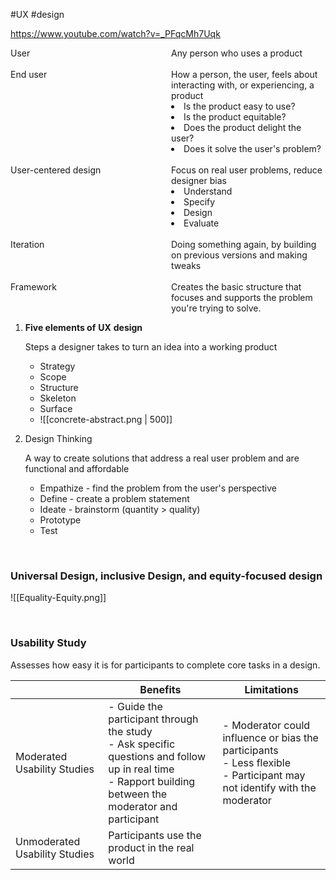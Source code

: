 #UX #design 

https://www.youtube.com/watch?v=_PFqcMh7Uqk


<div style="display: grid; grid-template-columns: repeat(2,  2fr); grid-gap: 10px;">
	<div>
		User
	</div>
	<div>
		Any person who uses a product
	</div>
</div>

<br>

<div style="display: grid; grid-template-columns: repeat(2,  2fr); grid-gap: 10px;">
	<div>
		End user
	</div>
	<div>
		How a person, the user, feels about interacting with, or experiencing, a product<br>
		<li>Is the product easy to use?</li>
		<li>Is the product equitable?</li>
		<li>Does the product delight the user?</li>
		<li>Does it solve the user's problem?</li>
	</div>
</div>

<br>

<div style="display: grid; grid-template-columns: repeat(2,  2fr); grid-gap: 10px;">
	<div>
		User-centered design
	</div>
	<div>
		Focus on real user problems, reduce designer bias<br>
		<li>Understand</li>
		<li>Specify</li>
		<li>Design</li>
		<li>Evaluate</li>
	</div>
</div>

<br>

<div style="display: grid; grid-template-columns: repeat(2,  1fr); grid-gap: 10px;">
	<div>
		Iteration
	</div>
	<div>
		Doing something again, by building on previous versions and making tweaks
	</div>
</div>

<br>

<div style="display: grid; grid-template-columns: repeat(2,  1fr); grid-gap: 10px;">
	<div>
		Framework
	</div>
	<div>
		Creates the basic structure that focuses and supports the problem you're trying to solve.
	</div>
</div>

1. **Five elements of** **UX** **design**
	
	Steps a designer takes to turn an idea into a working product
	
	 -  Strategy
	-  Scope
	-  Structure
	-  Skeleton
	-  Surface
	-  ![[concrete-abstract.png | 500]]

 1. Design Thinking

	A way to create solutions that address a real user problem and are functional and affordable

	-   Empathize - find the problem from the user's perspective
	-   Define - create a problem statement
	-   Ideate - brainstorm (quantity > quality)
	-   Prototype
	-   Test




<br>

### Universal Design, inclusive Design, and equity-focused design
![[Equality-Equity.png]]

<br>

### Usability Study
Assesses how easy it is for participants to complete core tasks in a design.

 ||Benefits|Limitations
---|---|---
Moderated Usability Studies| - Guide the participant through the study <br> - Ask specific questions and follow up in real time <br> - Rapport building between the moderator and participant|- Moderator could influence or bias the participants <br> -   Less flexible <br>  -  Participant may not identify with the moderator
Unmoderated Usability Studies|Participants use the product in the real world

